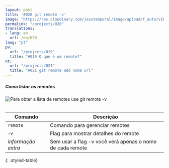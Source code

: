 ```yaml
---
layout: post
title: '#020 git remote -v'
image: "https://res.cloudinary.com/jesstemporal/image/upload/f_auto/v1642878674/gitfichas/pt/020/thumbnail_dijnyy.jpg"
permalink: "/projects/020"
translations:
- lang: en
  url: /en/020
lang: "pt"
pv:
  url: "/projects/019"
  title: "#019 O que é um remote?"
nt:
  url: "/projects/021"
  title: "#021 git remote add nome url"
---
```

##### Como listar os remotes 

<img alt="Para obter a lista de remotes use git remote -v" src="https://res.cloudinary.com/jesstemporal/image/upload/v1642878674/gitfichas/pt/020/full_qszgto.jpg"><br><br>

| Comando | Descrição |
|---------|-------------|
| `remote` | Comando para gerenciar remotes |
| `-v` | Flag para mostrar detalhes do remote |
| _informação extra_  | Sem usar a flag -v você verá apenas o nome de cada remote |
{: .styled-table}
